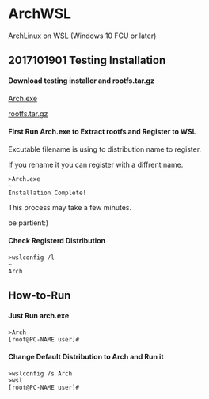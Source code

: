 # ArchWSL
ArchLinux on WSL (Windows 10 FCU or later)


## 2017101901 Testing Installation
#### Download testing installer and rootfs.tar.gz
[Arch.exe](https://github.com/yuk7/ArchWSL/releases/download/17101901/Arch.exe)

[rootfs.tar.gz](https://github.com/yuk7/ArchWSL/releases/download/17101700/rootfs.tar.gz)


#### First Run Arch.exe to Extract rootfs and Register to WSL
Excutable filename is using to distribution name to register.

If you rename it you can register with a diffrent name.

```dos
>Arch.exe
~
Installation Complete!
```
This process may take a few minutes.

be partient:)


#### Check Registerd Distribution
```dos
>wslconfig /l
~
Arch
```


## How-to-Run
#### Just Run arch.exe
```dos
>Arch
[root@PC-NAME user]#
```

#### Change Default Distribution to Arch and Run it
```dos
>wslconfig /s Arch
>wsl
[root@PC-NAME user]#
```
